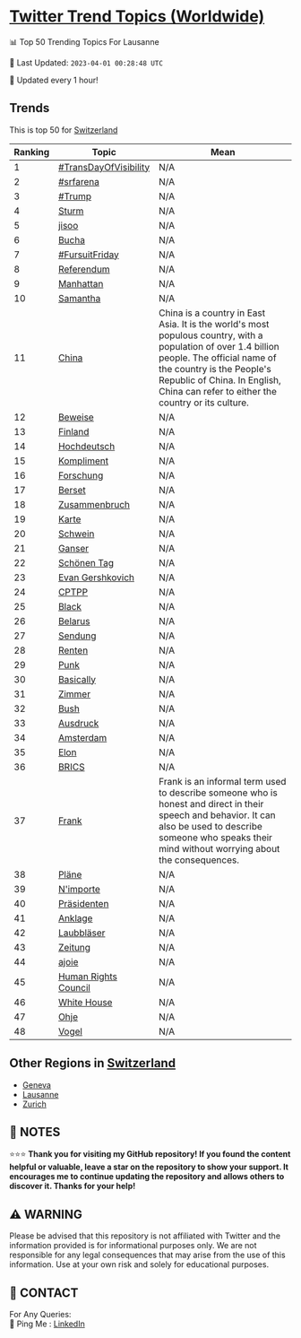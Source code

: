[Twitter Trend Topics (Worldwide)](https://github.com/ErcinDedeoglu/Twitter-Trend-Topics)
==========


📊 Top 50 Trending Topics For Lausanne

📆 Last Updated: `2023-04-01 00:28:48 UTC`

🔧 Updated every 1 hour!


## Trends

This is top 50 for [Switzerland](</Switzerland>)

| Ranking | Topic | Mean |
| ------- | ------------ | ------------ |
| 1 | [#TransDayOfVisibility](http://twitter.com/search?q=%23TransDayOfVisibility) | N/A |
| 2 | [#srfarena](http://twitter.com/search?q=%23srfarena) | N/A |
| 3 | [#Trump](http://twitter.com/search?q=%23Trump) | N/A |
| 4 | [Sturm](http://twitter.com/search?q=Sturm) | N/A |
| 5 | [jisoo](http://twitter.com/search?q=jisoo) | N/A |
| 6 | [Bucha](http://twitter.com/search?q=Bucha) | N/A |
| 7 | [#FursuitFriday](http://twitter.com/search?q=%23FursuitFriday) | N/A |
| 8 | [Referendum](http://twitter.com/search?q=Referendum) | N/A |
| 9 | [Manhattan](http://twitter.com/search?q=Manhattan) | N/A |
| 10 | [Samantha](http://twitter.com/search?q=Samantha) | N/A |
| 11 | [China](http://twitter.com/search?q=China) | China is a country in East Asia. It is the world's most populous country, with a population of over 1.4 billion people. The official name of the country is the People's Republic of China. In English, China can refer to either the country or its culture. |
| 12 | [Beweise](http://twitter.com/search?q=Beweise) | N/A |
| 13 | [Finland](http://twitter.com/search?q=Finland) | N/A |
| 14 | [Hochdeutsch](http://twitter.com/search?q=Hochdeutsch) | N/A |
| 15 | [Kompliment](http://twitter.com/search?q=Kompliment) | N/A |
| 16 | [Forschung](http://twitter.com/search?q=Forschung) | N/A |
| 17 | [Berset](http://twitter.com/search?q=Berset) | N/A |
| 18 | [Zusammenbruch](http://twitter.com/search?q=Zusammenbruch) | N/A |
| 19 | [Karte](http://twitter.com/search?q=Karte) | N/A |
| 20 | [Schwein](http://twitter.com/search?q=Schwein) | N/A |
| 21 | [Ganser](http://twitter.com/search?q=Ganser) | N/A |
| 22 | [Schönen Tag](http://twitter.com/search?q=Sch%c3%b6nen+Tag) | N/A |
| 23 | [Evan Gershkovich](http://twitter.com/search?q=Evan+Gershkovich) | N/A |
| 24 | [CPTPP](http://twitter.com/search?q=CPTPP) | N/A |
| 25 | [Black](http://twitter.com/search?q=Black) | N/A |
| 26 | [Belarus](http://twitter.com/search?q=Belarus) | N/A |
| 27 | [Sendung](http://twitter.com/search?q=Sendung) | N/A |
| 28 | [Renten](http://twitter.com/search?q=Renten) | N/A |
| 29 | [Punk](http://twitter.com/search?q=Punk) | N/A |
| 30 | [Basically](http://twitter.com/search?q=Basically) | N/A |
| 31 | [Zimmer](http://twitter.com/search?q=Zimmer) | N/A |
| 32 | [Bush](http://twitter.com/search?q=Bush) | N/A |
| 33 | [Ausdruck](http://twitter.com/search?q=Ausdruck) | N/A |
| 34 | [Amsterdam](http://twitter.com/search?q=Amsterdam) | N/A |
| 35 | [Elon](http://twitter.com/search?q=Elon) | N/A |
| 36 | [BRICS](http://twitter.com/search?q=BRICS) | N/A |
| 37 | [Frank](http://twitter.com/search?q=Frank) | Frank is an informal term used to describe someone who is honest and direct in their speech and behavior. It can also be used to describe someone who speaks their mind without worrying about the consequences. |
| 38 | [Pläne](http://twitter.com/search?q=Pl%c3%a4ne) | N/A |
| 39 | [N'importe](http://twitter.com/search?q=N%27importe) | N/A |
| 40 | [Präsidenten](http://twitter.com/search?q=Pr%c3%a4sidenten) | N/A |
| 41 | [Anklage](http://twitter.com/search?q=Anklage) | N/A |
| 42 | [Laubbläser](http://twitter.com/search?q=Laubbl%c3%a4ser) | N/A |
| 43 | [Zeitung](http://twitter.com/search?q=Zeitung) | N/A |
| 44 | [ajoie](http://twitter.com/search?q=ajoie) | N/A |
| 45 | [Human Rights Council](http://twitter.com/search?q=Human+Rights+Council) | N/A |
| 46 | [White House](http://twitter.com/search?q=White+House) | N/A |
| 47 | [Ohje](http://twitter.com/search?q=Ohje) | N/A |
| 48 | [Vogel](http://twitter.com/search?q=Vogel) | N/A |



## Other Regions in [Switzerland](</Switzerland>)

* [Geneva](</Switzerland/Geneva.md>)
* [Lausanne](</Switzerland/Lausanne.md>)
* [Zurich](</Switzerland/Zurich.md>)



## 📝 NOTES

⭐⭐⭐ **Thank you for visiting my GitHub repository! If you found the content helpful or valuable, leave a star on the repository to show your support. It encourages me to continue updating the repository and allows others to discover it. Thanks for your help!**


## ⚠️ WARNING

Please be advised that this repository is not affiliated with Twitter and the information provided is for informational purposes only. We are not responsible for any legal consequences that may arise from the use of this information. Use at your own risk and solely for educational purposes.


## 📨 CONTACT

 For Any Queries:  
            🏓 Ping Me : [LinkedIn](https://www.linkedin.com/in/ercindedeoglu/)
